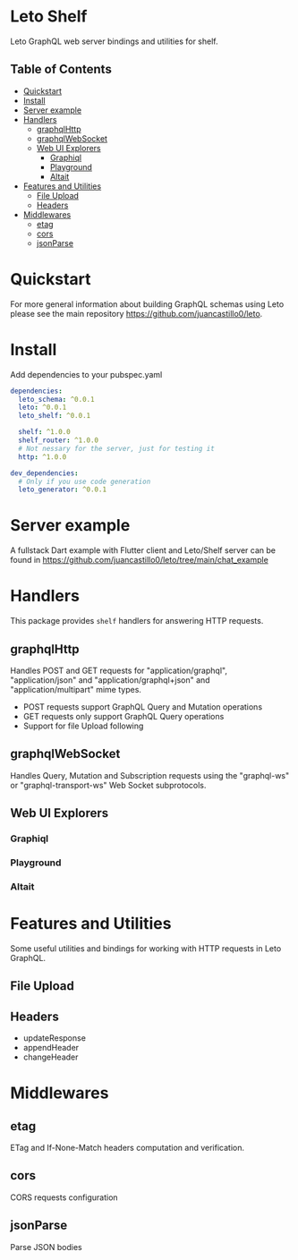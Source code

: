 # Leto Shelf <!-- omit in toc -->

Leto GraphQL web server bindings and utilities for shelf.

## Table of Contents <!-- omit in toc -->
- [Quickstart](#quickstart)
- [Install](#install)
- [Server example](#server-example)
- [Handlers](#handlers)
  - [graphqlHttp](#graphqlhttp)
  - [graphqlWebSocket](#graphqlwebsocket)
  - [Web UI Explorers](#web-ui-explorers)
    - [Graphiql](#graphiql)
    - [Playground](#playground)
    - [Altait](#altait)
- [Features and Utilities](#features-and-utilities)
  - [File Upload](#file-upload)
  - [Headers](#headers)
- [Middlewares](#middlewares)
  - [etag](#etag)
  - [cors](#cors)
  - [jsonParse](#jsonparse)

# Quickstart

For more general information about building GraphQL schemas using Leto please see the main repository https://github.com/juancastillo0/leto.

# Install

Add dependencies to your pubspec.yaml

```yaml
dependencies:
  leto_schema: ^0.0.1
  leto: ^0.0.1
  leto_shelf: ^0.0.1

  shelf: ^1.0.0
  shelf_router: ^1.0.0
  # Not nessary for the server, just for testing it
  http: ^1.0.0

dev_dependencies:
  # Only if you use code generation
  leto_generator: ^0.0.1
```


# Server example

A fullstack Dart example with Flutter client and Leto/Shelf server can be found in https://github.com/juancastillo0/leto/tree/main/chat_example

# Handlers

This package provides `shelf` handlers for answering HTTP requests.

## graphqlHttp

Handles POST and GET requests for "application/graphql", "application/json" and "application/graphql+json" and "application/multipart" mime types.

- POST requests support GraphQL Query and Mutation operations
- GET requests only support GraphQL Query operations
- Support for file Upload following 

## graphqlWebSocket

Handles Query, Mutation and Subscription requests using the "graphql-ws" or "graphql-transport-ws" Web Socket subprotocols.

## Web UI Explorers


### Graphiql
### Playground
### Altait


# Features and Utilities

Some useful utilities and bindings for working with HTTP requests in Leto GraphQL.

## File Upload

## Headers

- updateResponse
- appendHeader
- changeHeader

# Middlewares

## etag

ETag and If-None-Match headers computation and verification.

## cors

CORS requests configuration

## jsonParse

Parse JSON bodies



